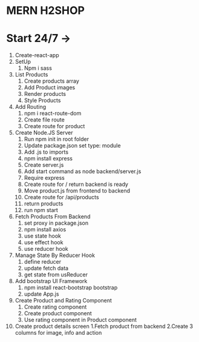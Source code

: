 # MERN H2SHOP

# Start 24/7 ->

1. Create-react-app
2. SetUp
   1. Npm i sass
3. List Products
   1. Create products array
   2. Add Product images
   3. Render products
   4. Style Products
4. Add Routing
   1. npm i react-route-dom
   2. Create file route
   3. Create route for product
5. Create Node.JS Server
   1. Run npm init in root folder
   2. Update package.json set type: module
   3. Add .js to imports
   4. npm install express
   5. Create server.js
   6. Add start command as node backend/server.js
   7. Require express
   8. Create route for / return backend is ready
   9. Move product.js from frontend to backend
   10. Create route for /api/products
   11. return products
   12. run npm start
6. Fetch Products From Backend
   1. set proxy in package.json
   2. npm install axios
   3. use state hook
   4. use effect hook
   5. use reducer hook
7. Manage State By Reducer Hook
   1. define reducer
   2. update fetch data
   3. get state from usReducer
8. Add bootstrap UI Framework
   1. npm install react-bootstrap bootstrap
   2. update App.js
9. Create Product and Rating Component
   1. Create rating component
   2. Create product component
   3. Use rating component in Product component
10. Create product details screen
    1.Fetch product from backend
    2.Create 3 columns for image, info and action
